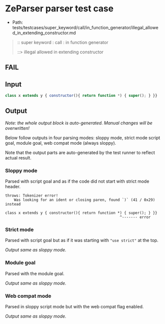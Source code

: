 # ZeParser parser test case

- Path: tests/testcases/super_keyword/call/in_function_generator/illegal_allowed_in_extending_constructor.md

> :: super keyword : call : in function generator
>
> ::> illegal allowed in extending constructor
## FAIL

## Input

`````js
class x extends y { constructor(){ return function *) { super(); } }}
`````

## Output

_Note: the whole output block is auto-generated. Manual changes will be overwritten!_

Below follow outputs in four parsing modes: sloppy mode, strict mode script goal, module goal, web compat mode (always sloppy).

Note that the output parts are auto-generated by the test runner to reflect actual result.

### Sloppy mode

Parsed with script goal and as if the code did not start with strict mode header.

`````
throws: Tokenizer error!
    Was looking for an ident or closing paren, found `)` (41 / 0x29) instead

class x extends y { constructor(){ return function *) { super(); } }}
                                                    ^------- error
`````

### Strict mode

Parsed with script goal but as if it was starting with `"use strict"` at the top.

_Output same as sloppy mode._

### Module goal

Parsed with the module goal.

_Output same as sloppy mode._

### Web compat mode

Parsed in sloppy script mode but with the web compat flag enabled.

_Output same as sloppy mode._
